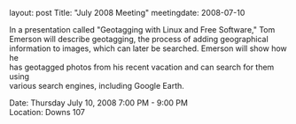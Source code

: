 layout: post
Title: "July 2008 Meeting"
meetingdate: 2008-07-10

In a presentation called "Geotagging with Linux and Free Software," Tom        
Emerson will describe geotagging, the process of adding geographical           
information to images, which can later be searched. Emerson will show how he   
has geotagged photos from his recent vacation and can search for them using    
various search engines, including Google Earth.                                
                                                                             
Date: Thursday July 10, 2008 7:00 PM - 9:00 PM                                   
Location: Downs 107                                         
